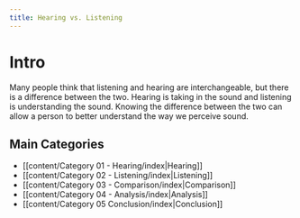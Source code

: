 ```yaml
---
title: Hearing vs. Listening
---
```

# Intro

Many people think that listening and hearing are interchangeable, but there is a difference between the two. Hearing is taking in the sound and listening is understanding the sound. Knowing the difference between the two can allow a person to better understand the way we perceive sound.

## Main Categories

- [[content/Category 01 - Hearing/index|Hearing]]
- [[content/Category 02 - Listening/index|Listening]]
- [[content/Category 03 - Comparison/index|Comparison]]
- [[content/Category 04 - Analysis/index|Analysis]]
- [[content/Category 05 Conclusion/index|Conclusion]]